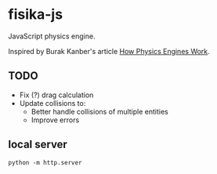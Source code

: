 # fisika-js

JavaScript physics engine.

Inspired by Burak Kanber's article [How Physics Engines Work](http://buildnewgames.com/gamephysics/).

## TODO

- Fix (?) drag calculation
- Update collisions to:
  - Better handle collisions of multiple entities
  - Improve errors

## local server

```shell
python -m http.server
```